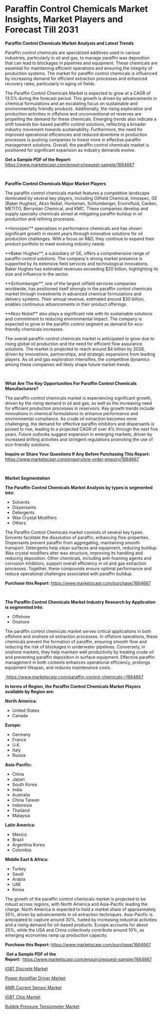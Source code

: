 <p><h1>Paraffin Control Chemicals Market Insights, Market Players and Forecast Till 2031</h1></p><p><strong>Paraffin Control Chemicals Market Analysis and Latest Trends</strong></p>
<p><p>Paraffin control chemicals are specialized additives used in various industries, particularly in oil and gas, to manage paraffin wax deposition that can lead to blockages in pipelines and equipment. These chemicals are essential for maintaining efficient operations and ensuring the integrity of production systems. The market for paraffin control chemicals is influenced by increasing demand for efficient extraction processes and enhanced recovery rates, particularly in aging oil fields.</p><p>The Paraffin Control Chemicals Market is expected to grow at a CAGR of 13.5% during the forecast period. This growth is driven by advancements in chemical formulations and an escalating focus on sustainable and environmentally friendly products. Additionally, the rising exploration and production activities in offshore and unconventional oil reserves are propelling the demand for these chemicals. Emerging trends also indicate a shift towards bio-based paraffin control solutions, reflecting a broader industry movement towards sustainability. Furthermore, the need for improved operational efficiencies and reduced downtime in production processes is pushing companies to invest more in effective paraffin management solutions. Overall, the paraffin control chemicals market is positioned for significant expansion as industry demands evolve.</p></p>
<p><strong>Get a Sample PDF of the Report:&nbsp;</strong> <a href="https://www.marketscagr.com/enquiry/request-sample/1664667?utm_campaign=1285&utm_medium=2&utm_source=Github&utm_content=ia&utm_term=28092024&utm_id=paraffin-control-chemicals">https://www.marketscagr.com/enquiry/request-sample/1664667</a></p>
<p>&nbsp;</p>
<p><strong>Paraffin Control Chemicals Major Market Players</strong></p>
<p><p>The paraffin control chemicals market features a competitive landscape dominated by several key players, including Oilfield Chemical, Innospec, GE (Baker Hughes), Akzo Nobel, Huntsman, Schlumberger, Envirofluid, Carden, METITO, Berryman Chemical, and KMC. These companies develop and supply specialty chemicals aimed at mitigating paraffin buildup in oil production and refining processes.</p><p>**Innospec** specializes in performance chemicals and has shown significant growth in recent years through innovative solutions for oil production challenges. With a focus on R&D, they continue to expand their product portfolio to meet evolving industry needs.</p><p>**Baker Hughes**, a subsidiary of GE, offers a comprehensive range of paraffin control solutions. The company's strong market presence is supported by its extensive field services and technological innovations. Baker Hughes has estimated revenues exceeding $20 billion, highlighting its size and influence in the sector.</p><p>**Schlumberger**, one of the largest oilfield services companies worldwide, has positioned itself strongly in the paraffin control chemicals market through investments in advanced chemical formulations and delivery systems. Their annual revenue, estimated around $30 billion, enables continuous advancements in their product offerings.</p><p>**Akzo Nobel** also plays a significant role with its sustainable solutions and commitment to reducing environmental impact. The company is expected to grow in the paraffin control segment as demand for eco-friendly chemicals increases.</p><p>The overall paraffin control chemicals market is anticipated to grow due to rising global oil production and the need for efficient flow assurance solutions. The market is projected to reach around $4 billion by 2028, driven by innovations, partnerships, and strategic expansions from leading players. As oil and gas exploration intensifies, the competitive dynamics among these companies will likely shape future market trends.</p></p>
<p>&nbsp;</p>
<p><strong>What Are The Key Opportunities For Paraffin Control Chemicals Manufacturers?</strong></p>
<p><p>The paraffin control chemicals market is experiencing significant growth, driven by the rising demand in oil and gas, as well as the increasing need for efficient production processes in reservoirs. Key growth trends include innovations in chemical formulations to enhance performance and environmental compliance. As crude oil extraction becomes more challenging, the demand for effective paraffin inhibitors and dispersants is poised to rise, leading to a projected CAGR of over 4% through the next five years. Future outlooks suggest expansion in emerging markets, driven by increased drilling activities and stringent regulations promoting the use of eco-friendly solutions.</p></p>
<p><strong>Inquire or Share Your Questions If Any Before Purchasing This Report:</strong> <a href="https://www.marketscagr.com/enquiry/pre-order-enquiry/1664667?utm_campaign=1285&utm_medium=2&utm_source=Github&utm_content=ia&utm_term=28092024&utm_id=paraffin-control-chemicals">https://www.marketscagr.com/enquiry/pre-order-enquiry/1664667</a></p>
<p>&nbsp;</p>
<p><strong>Market Segmentation</strong></p>
<p><strong>The Paraffin Control Chemicals Market Analysis by types is segmented into:</strong></p>
<p><ul><li>Solvents</li><li>Dispersants</li><li>Detergents</li><li>Wax Crystal Modifiers</li><li>Others</li></ul></p>
<p><p>The Paraffin Control Chemicals market consists of several key types. Solvents facilitate the dissolution of paraffin, enhancing flow properties. Dispersants prevent paraffin from aggregating, maintaining smooth transport. Detergents help clean surfaces and equipment, reducing buildup. Wax crystal modifiers alter wax structure, improving its handling and reducing deposition. Other chemicals, including anti-foaming agents and corrosion inhibitors, support overall efficiency in oil and gas extraction processes. Together, these compounds ensure optimal performance and reduce operational challenges associated with paraffin buildup.</p></p>
<p><strong>Purchase this Report:&nbsp;</strong><a href="https://www.marketscagr.com/purchase/1664667?utm_campaign=1285&utm_medium=2&utm_source=Github&utm_content=ia&utm_term=28092024&utm_id=paraffin-control-chemicals">https://www.marketscagr.com/purchase/1664667</a></p>
<p>&nbsp;</p>
<p><strong>The Paraffin Control Chemicals Market Industry Research by Application is segmented into:</strong></p>
<p><ul><li>Offshore</li><li>Onshore</li></ul></p>
<p><p>The paraffin control chemicals market serves critical applications in both offshore and onshore oil extraction processes. In offshore operations, these chemicals prevent the formation of paraffin, ensuring smooth flow and reducing the risk of blockages in underwater pipelines. Conversely, in onshore markets, they help maintain well productivity by treating crude oil and preventing paraffin deposition in surface equipment. Effective paraffin management in both contexts enhances operational efficiency, prolongs equipment lifespan, and reduces maintenance costs.</p></p>
<p><a href="https://www.marketscagr.com/paraffin-control-chemicals-r1664667?utm_campaign=1285&utm_medium=2&utm_source=Github&utm_content=ia&utm_term=28092024&utm_id=paraffin-control-chemicals">&nbsp;https://www.marketscagr.com/paraffin-control-chemicals-r1664667</a></p>
<p><strong>In terms of Region, the Paraffin Control Chemicals Market Players available by Region are:</strong></p>
<p>
    <p> <strong> North America: </strong>
        <ul>
            <li>United States</li>
            <li>Canada</li>
        </ul>
        </p> 
    <p> <strong> Europe: </strong>
        <ul>
            <li>Germany</li>
            <li>France</li>
            <li>U.K.</li>
            <li>Italy</li>
            <li>Russia</li>
        </ul>
        </p> 
    <p> <strong> Asia-Pacific: </strong>
        <ul>
            <li>China</li>
            <li>Japan</li>
            <li>South Korea</li>
            <li>India</li>
            <li>Australia</li>
            <li>China Taiwan</li>
            <li>Indonesia</li>
            <li>Thailand</li>
            <li>Malaysia</li>
        </ul>
        </p> 
    <p> <strong> Latin America: </strong>
        <ul>
            <li>Mexico</li>
            <li>Brazil</li>
            <li>Argentina Korea</li>
            <li>Colombia</li>
        </ul>
        </p> 
    <p> <strong> Middle East & Africa: </strong>
        <ul>
            <li>Turkey</li>
            <li>Saudi</li>
            <li>Arabia</li>
            <li>UAE</li>
            <li>Korea</li>
        </ul>
    </p>
    </p>
<p><p>The growth of the paraffin control chemicals market is projected to be robust across regions, with North America and Asia-Pacific leading the charge. North America is expected to hold a market share of approximately 35%, driven by advancements in oil extraction techniques. Asia-Pacific is anticipated to capture around 30%, fueled by increasing industrial activities and a rising demand for oil-based products. Europe accounts for about 25%, while the USA and China collectively contribute around 10%, as emerging economies ramp up production capacity.</p></p>
<p><strong>Purchase this Report: </strong><a href="https://www.marketscagr.com/purchase/1664667?utm_campaign=1285&utm_medium=2&utm_source=Github&utm_content=ia&utm_term=28092024&utm_id=paraffin-control-chemicals">https://www.marketscagr.com/purchase/1664667</a></p>
<p>&nbsp;<strong>Get a Sample PDF of the Report:&nbsp;&nbsp;</strong><a href="https://www.marketscagr.com/enquiry/request-sample/1664667?utm_campaign=1285&utm_medium=2&utm_source=Github&utm_content=ia&utm_term=28092024&utm_id=paraffin-control-chemicals">https://www.marketscagr.com/enquiry/request-sample/1664667</a></p>
<p><strong></strong></p>
<p><p><a href="https://www.linkedin.com/pulse/igbt-discrete-market-industry-landscape-growth-trajectories-rleuc?utm_campaign=1285&utm_medium=2&utm_source=Github&utm_content=ia&utm_term=28092024&utm_id=paraffin-control-chemicals">IGBT Discrete Market</a></p><p><a href="https://issuu.com/reportprime-2/docs/power-amplifier-driver-market-size-_a02bd5ae7d3e7e?utm_campaign=1285&utm_medium=2&utm_source=Github&utm_content=ia&utm_term=28092024&utm_id=paraffin-control-chemicals">Power Amplifier Driver Market</a></p><p><a href="https://www.linkedin.com/pulse/how-regions-adapting-amr-current-sensor-market-global-trends-cw80c?utm_campaign=1285&utm_medium=2&utm_source=Github&utm_content=ia&utm_term=28092024&utm_id=paraffin-control-chemicals">AMR Current Sensor Market</a></p><p><a href="https://www.linkedin.com/pulse/market-forecasting-change-global-igbt-chip-dynamics-future-xnmfc?utm_campaign=1285&utm_medium=2&utm_source=Github&utm_content=ia&utm_term=28092024&utm_id=paraffin-control-chemicals">IGBT Chip Market</a></p><p><a href="https://issuu.com/reportprime-2/docs/bubble-pressure-tensiometer-market-_4156bcf157376a?utm_campaign=1285&utm_medium=2&utm_source=Github&utm_content=ia&utm_term=28092024&utm_id=paraffin-control-chemicals">Bubble Pressure Tensiometer Market</a></p></p>